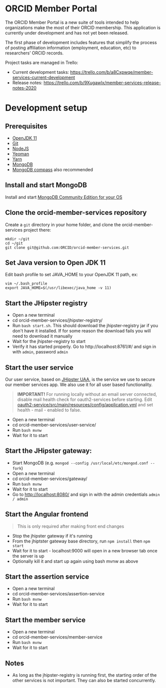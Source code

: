 # ORCID Member Portal

The ORCID Member Portal is a new suite of tools intended to help organizations make the most of their ORCID membership. This application is currently under development and has not yet been released.

The first phase of development includes features that simplify the process of posting affiliation information (employment, education, etc) to researchers’ ORCID records.

Project tasks are managed in Trello:
- Current development tasks: https://trello.com/b/a8Cxpwqe/member-services-current-development
- Release notes: https://trello.com/b/9Xugawlx/member-services-release-notes-2020

# Development setup

## Prerequisites

- [OpenJDK 11](https://openjdk.java.net/install/)
- [Git](https://git-scm.com/downloads)
- [NodeJS](https://nodejs.org/en/download)
- [Yeoman](https://yeoman.io/learning/)
- [Yarn](https://yarnpkg.com/lang/en/docs/install/#mac-stable)
- [MongoDB](https://docs.mongodb.com/manual/installation/)
- [MongoDB compass](https://www.mongodb.com/products/compass) also recommended

## Install and start MongoDB

Install and start [MongoDB Community Edition for your OS](https://docs.mongodb.com/manual/administration/install-community/)

## Clone the orcid-member-services repository

Create a `git` directory in your home folder, and clone the orcid-member-services project there:

    mkdir ~/git
    cd ~/git
    git clone git@github.com:ORCID/orcid-member-services.git

## Set Java version to Open JDK 11

Edit bash profile to set JAVA_HOME to your OpenJDK 11 path, ex:

    vim ~/.bash_profile
    export JAVA_HOME=$(/usr/libexec/java_home -v 11)

## Start the JHipster registry

- Open a new terminal
- cd orcid-member-services/jhipster-registry/
- Run `bash start.sh`. This should download the jhipster-registry jar if you don't have it installed. If for some reason the download fails you will need to download it manually
- Wait for the jhipster-registry to start
- Verify it has started properly. Go to http://localhost:8761/#/ and sign in with `admin`, password `admin`


## Start the user service

Our user service, based on [JHipster UAA](https://www.jhipster.tech/using-uaa/), is the service we use to secure our member services app. We also use it for all user based functionality.

> **IMPORTANT!** For running locally without an email server connected, disable mail health check for oauth2-services before starting. Edit [oauth2-service/src/main/resources/config/application.yml](https://github.com/ORCID/orcid-member-services/blob/master/oauth2-service/src/main/resources/config/application.yml#L60) and set health - mail - enabled to false.

- Open a new terminal
- cd orcid-member-services/user-service/
- Run `bash mvnw`
- Wait for it to start

## Start the JHipster gateway:

- Start MongoDB (e.g. `mongod --config /usr/local/etc/mongod.conf --fork`)
- Open a new terminal
- cd orcid-member-services/gateway/
- Run `bash mvnw`
- Wait for it to start
- Go to [http://localhost:8080/](http://localhost:8080/) and sign in with the admin credentials `admin / admin`

## Start the Angular frontend
> This is only required after making front end changes

- Stop the jhipster gateway if it's running
- From the jhiptster gateway base directory, run `npm install` then `npm start`
- Wait for it to start - localhost:9000 will open in a new browser tab once the server is up
- Optionally kill it and start up again using bash mvnw as above

## Start the assertion service

- Open a new terminal
- cd orcid-member-services/assertion-service
- Run `bash mvnw`
- Wait for it to start

## Start the member service

- Open a new terminal
- cd orcid-member-services/member-service
- Run `bash mvnw`
- Wait for it to start

## Notes

- As long as the jhipster-registry is running first, the starting order of the other services is not important. They can also be started concurrently.
